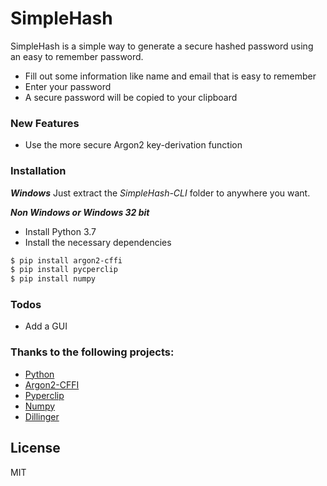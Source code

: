 # SimpleHash


SimpleHash is a simple way to generate a secure hashed password using an easy to remember password.

  - Fill out some information like name and email that is easy to remember
  - Enter your password
  - A secure password will be copied to your clipboard

### New Features ###

  - Use the more secure Argon2 key-derivation function



### Installation ###

***Windows***
Just extract the *SimpleHash-CLI* folder to anywhere you want.

***Non Windows or Windows 32 bit***

- Install Python 3.7
- Install the necessary dependencies

```sh
$ pip install argon2-cffi
$ pip install pycperclip
$ pip install numpy
```





### Todos

 - Add a GUI
 
### Thanks to the following projects:
- [Python]
- [Argon2-CFFI]
- [Pyperclip]
- [Numpy]
- [Dillinger]

License
----

MIT



[//]: # (These are reference links used in the body of this note and get stripped out when the markdown processor does its job. There is no need to format nicely because it shouldn't be seen. Thanks SO - http://stackoverflow.com/questions/4823468/store-comments-in-markdown-syntax)


   [Dillinger]: <https://github.com/joemccann/dillinger>
   [Python]: <https://www.python.org>
   [pyperclip]: <https://github.com/asweigart/pyperclip>
   [numpy]: <https://numpy.org>
   [Argon2-CFFI]: <https://github.com/hynek/argon2-cffi>

 
